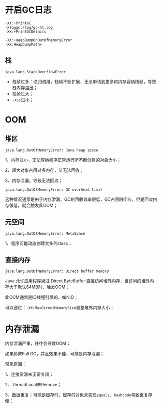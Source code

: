 
# 开启GC日志
```shell
-XX:+PrintGC
-Xloggc:/log/gc-%t.log
-XX:+PrintGCDetails

-XX:+HeapDumpOnOutOfMemoryError
-XX:HeapDumpPath=
```


## 栈
`java.lang.StackOverflowError`

- 栈帧过多：递归调用，栈帧不断扩展，无法申请到更多的内存容纳栈帧，导致栈内存溢出；
- 栈帧过大；
- `-Xss`过小；

# OOM

## 堆区
`java.lang.OutOfMemoryError: Java heap space`

1、内存过小，无法容纳程序正常运行所不断创建的对象大小；

2、超大对象占用过多内存，又无法回收；

3、内存泄漏，导致无法回收；


`java.lang.OutOfMemoryError: GC overhead limit`

这种情况通常是由于内存泄漏，GC的回收效率很低，GC占用时间长，但是回收内存很低，就会触发此OOM；

## 元空间
`java.lang.OutOfMemoryError: MetaSpace`

1、程序可能动态创建太多的class；

## 直接内存

`java.lang.OutOfMemoryError: Direct buffer memory`

Java 允许应用程序通过 Direct ByteBuffer 直接访问堆外内存，当访问的堆外内存大于默认64MB时，触发OOM；

此OOM通常是IO线程引发的，如NIO；

可以通过：`-XX:MaxDirectMemorySize`调整堆外内存大小；


# 内存泄漏

内存泄漏严重，往往会导致OOM；

如果频繁Full GC，并且效果不佳，可能是内存泄漏；

常见原因：

1、连接资源未正常关闭；

2、ThreadLocal未Remove；

3、数据重复；可能是缓存时，缓存的对象未实现`equals`、`hashcode`导致重复存储；